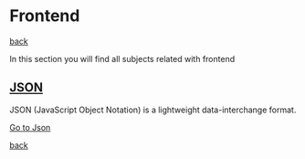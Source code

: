 # Frontend

[back](../README.md)

In this section you will find all subjects related with frontend

## [JSON](./json/README.md)

JSON (JavaScript Object Notation) is a lightweight data-interchange format.

[Go to Json](./json/README.md)

[back](../README.md)
